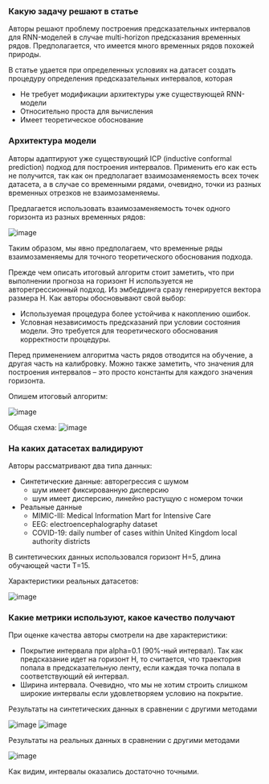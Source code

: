<h3>Какую задачу решают в статье</h3>
Авторы решают проблему построения предсказательных интервалов для RNN-моделей в случае multi-horizon предсказания временных рядов. Предполагается, что имеется много временных рядов похожей природы.

В статье удается при определенных условиях на датасет создать процедуру определения предсказательных интервалов, которая

* Не требует модификации архитектуры уже существующей RNN-модели
* Относительно проста для вычисления
* Имеет теоретическое обоснование
<h3>Архитектура модели</h3>
Авторы адаптируют уже существующий ICP (inductive conformal prediction) подход для построения интервалов. Применить его как есть не получится, так как он предполагает взаимозаменяемость всех точек датасета, а в случае со временными рядами, очевидно, точки из разных временных отрезков не взаимозаменяемы.

Предлагается использовать взаимозаменяемость точек одного горизонта из разных временных рядов:

![image](https://user-images.githubusercontent.com/48079881/155844276-2fd208b6-94b8-432e-87e4-444d1d3e8b43.png)


Таким образом, мы явно предполагаем, что временные ряды взаимозаменяемы для точного теоретического обоснования подхода.

Прежде чем описать итоговый алгоритм стоит заметить, что при выполнении прогноза на горизонт H используется не авторегрессионный подход. Из эмбеддинга сразу генерируется вектора размера H. Как авторы обосновывают свой выбор:

* Используемая процедура более устойчива к накоплению ошибок.
* Условная независимость предсказаний при условии состояния модели. Это требуется для теоретического обоснования корректности процедуры.


Перед применением алгоритма часть рядов отводится на обучение, а другая часть на калибровку. Можно также заметить, что значения для построения интервалов – это просто константы для каждого значения горизонта.

Опишем итоговый алгоритм:

![image](https://user-images.githubusercontent.com/48079881/155844304-8c4af7f9-fd83-418b-99ff-88c617b4b689.png)


Общая схема:
![image](https://user-images.githubusercontent.com/48079881/155844310-c3fe17e5-710d-409f-b4ff-5c0c61f1c1ed.png)


<h3>На каких датасетах валидируют</h3>
Авторы рассматривают два типа данных:

* Синтетические данные: авторегрессия с шумом
  - шум имеет фиксированную дисперсию
  - шум имеет дисперсию, линейно растущую с номером точки
* Реальные данные
  - MIMIC-III: Medical Information Mart for Intensive Care
  - EEG: electroencephalography dataset
  - COVID-19: daily number of cases within United Kingdom local authority districts


В синтетических данных использовался горизонт H=5, длина обучающей части T=15.

Характеристики реальных датасетов:

![image](https://user-images.githubusercontent.com/48079881/155844379-7733ca54-7146-479d-838e-21fc1767653c.png)


<h3>Какие метрики используют, какое качество получают</h3> 
При оценке качества авторы смотрели на две характеристики:

* Покрытие интервала при alpha=0.1 (90%-ный интервал). Так как предсказание идет на горизонт H, то считается, что траектория попала в предсказательную ленту, если каждая точка попала в соответствующий ей интервал.
* Ширина интервала. Очевидно, что мы не хотим строить слишком широкие интервалы если удовлетворяем условию на покрытие.


Результаты на синтетических данных в сравнении с другими методами

![image](https://user-images.githubusercontent.com/48079881/155844392-4c9253df-b2f2-4c2a-9dc7-8ad5030d4d0e.png)
![image](https://user-images.githubusercontent.com/48079881/155844394-8948642f-1be6-4cec-a25b-a9812be9746b.png)




Результаты на реальных данных в сравнении с другими методами

![image](https://user-images.githubusercontent.com/48079881/155844396-7a8697b9-632d-45f1-a073-8c54a08f0d99.png)

Как видим, интервалы оказались достаточно точными.


